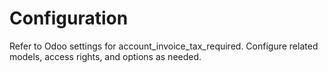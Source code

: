 # Configuration

Refer to Odoo settings for account_invoice_tax_required. Configure related models, access rights, and options as needed.
